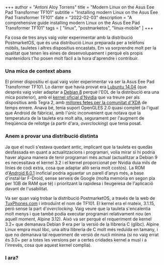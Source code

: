 +++
author = "Antoni Aloy Torrens"
title = "Modern Linux on the Asus Eee Pad Transformer TF101"
subtitle = "Installing modern Linux on the Asus Eee Pad Transformer TF101"
date = "2022-02-03"
description = "A comprehensive guide installing modern Linux on the Asus Eee Pad Transformer TF101"
tags = [
    "linux",
    "postmarketos",
    "linux-mobile"
]
+++

Fa cosa de tres anys vaig voler experimentar amb la distribució PostmarketOS, que és una distribució Linux preparada per a telèfons mòbils, tauletes i altres dispositius encastats. Em va sorprendre molt per la qualitat que tenen les eines de desenvolupament i perquè els propis mantenidors t'ho posen molt fàcil a la hora d'aprendre i contribuir.

### Una mica de context abans

El primer dispositiu el qual vaig voler experimentar va ser la Asus Eee Pad Transformer TF101. Lo darrer que havia provat era [Lubuntu 14.04](https://sourceforge.net/projects/tf101-linux-images/files/%5BLinux%5D%20%5BIMG%5D%20%5BDev%5D%20%5BWIP%5D%20Ubuntu%20images%20for%20Rootbind%20%5BTF101-TF101G%5D/) (que després vaig voler adaptar a [Debian 8](https://github.com/antonialoytorrens/TF101-linux-images/blob/b23eaf0/README.rootbind-method.old.md) perquè l'EOL de la distribució era una mica posterior), amb el [kernel oficial d'Nvidia](https://web.archive.org/web/20240127214046/https://developer.nvidia.com/linux-tegra-rel-16) que va treure per als dispositius amb Tegra 2, amb [millores fetes per la comunitat d'XDA](https://web.archive.org/web/20231230153805/https://xdaforums.com/t/jhinta-kernel-for-lilstevie-ubuntu.1683145/) de temps enrere. Anava bé, tenia suport OpenGLES 2.0 quasi complet (a l'igual que Android de fàbrica), amb l'únic inconvenient que notava que la temperatura de la tauleta era molt alta, segurament per l'augment de freqüència de rellotge (a partir d'ara, *overclocking*) que tenia posat.

### Anem a provar una distribució distinta

Ja que el nucli s'estava quedant antic, implicant que la tauleta es quedàs desfassada en quant a actualitzacions i programari, volia mirar si hi podria haver alguna manera de tenir programari més actual (actualitzar a Debian 9 es necessitava el kernel 3.2 i el kernel proporcionat per Nvidia duia mils de línies de codi extra, cosa que adaptar allò seria molt costós). La ROM d'[Android 6.0.1](https://web.archive.org/web/20210511230457/https://public.timduru.org/Android/tf101/KatKiss/) inoficial podria aguantar un parell d'anys més, a base d'instal·lar F-Droid, sense serveis de Google (molta memòria en segon pla per 1GB de RAM que té) i prioritzant la rapidesa i lleugeresa de l'aplicació davant de l'usabilitat.

Va ser quan vaig trobar la distribució PostmarketOS, a través de la web de [TuxPhones.com](https://many.tuxphones.com/) i introduïnt el nom de TF101.
El kernel era el mateix, 3.1.15, però sense la part d'*overclocking*. Vaig veure que la tauleta s'encalentia molt menys i que també podia executar programari relativament nou (en aquell moment, Alpine 3.12). Això va ser perquè el requeriment de kernel 3.2+ que demanava Debian 9 era per la versió de la llibreria C (glibc). Alpine Linux empra musl libc, una altra llibreria de C molt més reduïda en tamany, i que no demanava tal requeriment de versió de nucli mínima (si no vaig errat és 3.0+ per a totes les versions per a certes cridades kernel a musl i a l'inrevés, cosa que aquest kernel complia).

### I ara?

